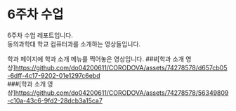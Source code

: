 # 6주차 수업<br>
6주차 수업 레포트입니다.<br>
동의과학대 학교 컴퓨터과를 소개하는 영상들입니다.<br>

학과 페이지에 학과 소개 메뉴를 찍어놓은 영상입니다.
###[학과 소개 영상]https://github.com/do04200611/CORODOVA/assets/74278578/d657cb05-6dff-4c17-9202-01e1297c6ebd <br>
###[학과 소개 영상]https://github.com/do04200611/CORODOVA/assets/74278578/56349809-c10a-43c6-9fd2-28dcb3a15ca7

